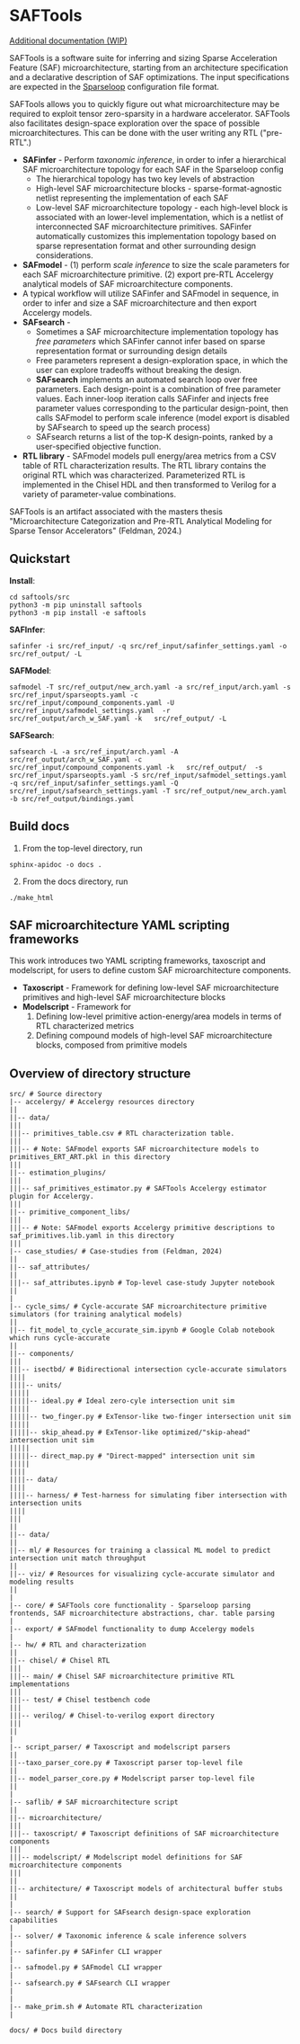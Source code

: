 # SAFTools

[Additional documentation (WIP)](https://saftools.readthedocs.io/en/latest/)

SAFTools is a software suite for inferring and sizing Sparse Acceleration Feature (SAF) microarchitecture, starting from an architecture specification and a declarative description of SAF optimizations. The input specifications are expected in the [Sparseloop](https://sparseloop.mit.edu/) configuration file format.

SAFTools allows you to quickly figure out what microarchitecture may be required to exploit tensor zero-sparsity in a hardware accelerator. SAFTools also facilitates design-space exploration over the space of possible microarchitectures. This can be done with the user writing any RTL ("pre-RTL".)

* **SAFinfer** - Perform *taxonomic inference*, in order to infer a hierarchical SAF microarchitecture topology for each SAF in the Sparseloop config
    * The hierarchical topology has two key levels of abstraction
    * High-level SAF microarchitecture blocks - sparse-format-agnostic netlist representing the implementation of each SAF
    * Low-level SAF microarchitecture topology - each high-level block is associated with an lower-level implementation, which is a netlist of interconnected SAF microarchitecture primitives. SAFinfer automatically customizes this implementation topology based on sparse representation format and other surrounding design considerations.
* **SAFmodel** - (1) perform *scale inference* to size the scale parameters for each SAF microarchitecture primitive. (2) export pre-RTL Accelergy analytical models of SAF microarchitecture components.
* A typical workflow will utilize SAFinfer and SAFmodel in sequence, in order to infer and size a SAF microarchitecture and then export Accelergy models.
* **SAFsearch** -
    * Sometimes a SAF microarchitecture implementation topology has *free parameters* which SAFinfer cannot infer based on sparse representation format or surrounding design details
    * Free parameters represent a design-exploration space, in which the user can explore tradeoffs without breaking the design.
    * **SAFsearch** implements an automated search loop over free parameters. Each design-point is a combination of free parameter values. Each inner-loop iteration calls SAFinfer and injects free parameter values corresponding to the particular design-point, then calls SAFmodel to perform scale inference (model export is disabled by SAFsearch to speed up the search process)
    * SAFsearch returns a list of the top-K design-points, ranked by a user-specified objective function.
* **RTL library** - SAFmodel models pull energy/area metrics from a CSV table of RTL characterization results. The RTL library contains the original RTL which was characterized. Parameterized RTL is implemented in the Chisel HDL and then transformed to Verilog for a variety of parameter-value combinations.

SAFTools is an artifact associated with the masters thesis "Microarchitecture Categorization and Pre-RTL
Analytical Modeling for Sparse Tensor Accelerators" (Feldman, 2024.)

## Quickstart

**Install**:

```
cd saftools/src
python3 -m pip uninstall saftools
python3 -m pip install -e saftools
```

**SAFInfer**:
```
safinfer -i src/ref_input/ -q src/ref_input/safinfer_settings.yaml -o src/ref_output/ -L
```

**SAFModel**:
```
safmodel -T src/ref_output/new_arch.yaml -a src/ref_input/arch.yaml -s src/ref_input/sparseopts.yaml -c src/ref_input/compound_components.yaml -U src/ref_input/safmodel_settings.yaml  -r src/ref_output/arch_w_SAF.yaml -k   src/ref_output/ -L
```

**SAFSearch**:
```
safsearch -L -a src/ref_input/arch.yaml -A src/ref_output/arch_w_SAF.yaml -c src/ref_input/compound_components.yaml -k   src/ref_output/  -s src/ref_input/sparseopts.yaml -S src/ref_input/safmodel_settings.yaml -q src/ref_input/safinfer_settings.yaml -Q src/ref_input/safsearch_settings.yaml -T src/ref_output/new_arch.yaml -b src/ref_output/bindings.yaml
```

## Build docs

1. From the top-level directory, run

```
sphinx-apidoc -o docs .
```

2. From the docs directory, run

```
./make_html
```

## SAF microarchitecture YAML scripting frameworks

This work introduces two YAML scripting frameworks, taxoscript and modelscript, for users to define custom SAF microarchitecture components.

* **Taxoscript** - Framework for defining low-level SAF microarchitecture primitives and high-level SAF microarchitecture blocks
* **Modelscript** - Framework for
    1. Defining low-level primitive action-energy/area models in terms of RTL characterized metrics
    1. Defining compound models of high-level SAF microarchitecture blocks, composed from primitive models

## Overview of directory structure

```
src/ # Source directory
|-- accelergy/ # Accelergy resources directory
||
||-- data/
|||
|||-- primitives_table.csv # RTL characterization table.
|||
|||-- # Note: SAFmodel exports SAF microarchitecture models to primitives_ERT_ART.pkl in this directory
|||
||-- estimation_plugins/
|||
|||-- saf_primitives_estimator.py # SAFTools Accelergy estimator plugin for Accelergy.
|||
||-- primitive_component_libs/
|||
|||-- # Note: SAFmodel exports Accelergy primitive descriptions to saf_primitives.lib.yaml in this directory
|||
|-- case_studies/ # Case-studies from (Feldman, 2024)
||
||-- saf_attributes/
||
|||-- saf_attributes.ipynb # Top-level case-study Jupyter notebook
||
|
|-- cycle_sims/ # Cycle-accurate SAF microarchitecture primitive simulators (for training analytical models)
||
||-- fit_model_to_cycle_accurate_sim.ipynb # Google Colab notebook which runs cycle-accurate
||
||-- components/
|||
|||-- isectbd/ # Bidirectional intersection cycle-accurate simulators
||||
||||-- units/
|||||
|||||-- ideal.py # Ideal zero-cyle intersection unit sim
|||||
|||||-- two_finger.py # ExTensor-like two-finger intersection unit sim
|||||
|||||-- skip_ahead.py # ExTensor-like optimized/"skip-ahead" intersection unit sim
|||||
|||||-- direct_map.py # "Direct-mapped" intersection unit sim
|||||
||||
||||-- data/
||||
||||-- harness/ # Test-harness for simulating fiber intersection with intersection units
||||
|||
||
||-- data/
||
||-- ml/ # Resources for training a classical ML model to predict intersection unit match throughput
||
||-- viz/ # Resources for visualizing cycle-accurate simulator and modeling results
||
|
|-- core/ # SAFTools core functionality - Sparseloop parsing frontends, SAF microarchitecture abstractions, char. table parsing
|
|-- export/ # SAFmodel functionality to dump Accelergy models
|
|-- hw/ # RTL and characterization
||
||-- chisel/ # Chisel RTL
|||
|||-- main/ # Chisel SAF microarchitecture primitive RTL implementations
|||
|||-- test/ # Chisel testbench code
|||
|||-- verilog/ # Chisel-to-verilog export directory
|||
||
|
|-- script_parser/ # Taxoscript and modelscript parsers
||
||--taxo_parser_core.py # Taxoscript parser top-level file
||
||-- model_parser_core.py # Modelscript parser top-level file
||
|
|-- saflib/ # SAF microarchitecture script
||
||-- microarchitecture/
|||
|||-- taxoscript/ # Taxoscript definitions of SAF microarchitecture components
|||
|||-- modelscript/ # Modelscript model definitions for SAF microarchitecture components
|||
||
||-- architecture/ # Taxoscript models of architectural buffer stubs
||
|
|-- search/ # Support for SAFsearch design-space exploration capabilities
|
|-- solver/ # Taxonomic inference & scale inference solvers
|
|-- safinfer.py # SAFinfer CLI wrapper
|
|-- safmodel.py # SAFmodel CLI wrapper
|
|-- safsearch.py # SAFsearch CLI wrapper
|
|
|-- make_prim.sh # Automate RTL characterization
|

docs/ # Docs build directory
```